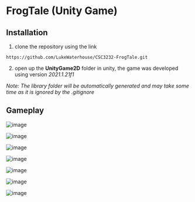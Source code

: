 # FrogTale (Unity Game)

## Installation

1. clone the repository using the link 

```
https://github.com/LukeWaterhouse/CSC3232-FrogTale.git

```

2. open up the **UnityGame2D** folder in unity, the game was developed using version *2021.1.21f1*

*Note: The library folder will be automatically generated and may take some time as it is ignored by the .gitignore*

## Gameplay

![image](https://user-images.githubusercontent.com/51091532/142722810-3a4e93de-ab44-4180-b907-f4bca57bc83e.png)

![image](https://user-images.githubusercontent.com/51091532/142722842-855f9841-85c0-46fd-b16b-9ea0b2f966e4.png)

![image](https://user-images.githubusercontent.com/51091532/142722869-4d8efdea-36b2-4665-ae5e-c56e8d8a2530.png)

![image](https://user-images.githubusercontent.com/51091532/142722888-7e912364-84ee-452d-8109-2a9d7cbff84c.png)

![image](https://user-images.githubusercontent.com/51091532/142722905-8aafceb4-ddf9-48e3-bf42-897d2d47a0e9.png)

![image](https://user-images.githubusercontent.com/51091532/142722925-d35e766a-ac24-4f7f-ac72-92fc00128b88.png)

![image](https://user-images.githubusercontent.com/51091532/142722934-33040289-16f4-4870-ae11-6973ae151f6e.png)
